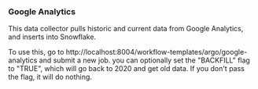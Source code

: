 ### Google Analytics
This data collector pulls historic and current data from Google Analytics, and inserts into Snowflake.

To use this, go to http://localhost:8004/workflow-templates/argo/google-analytics and submit a new job. you can optionally set the "BACKFILL" flag to "TRUE", which will go back to 2020 and get old data. If you don't pass the flag, it will do nothing.
